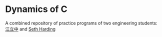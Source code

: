 # Dynamics of C
A combined repository of practice programs of two engineering students: [江立中](https://github.com/ANIIIIII) and [Seth Harding](https://github.com/Gearlad)
